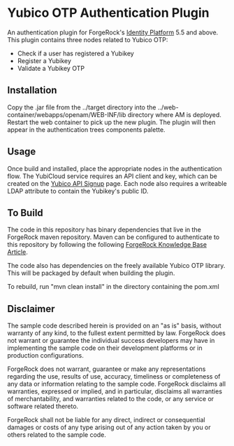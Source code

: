 <!--
 * The contents of this file are subject to the terms of the Common Development and
 * Distribution License (the License). You may not use this file except in compliance with the
 * License.
 *
 * You can obtain a copy of the License at legal/CDDLv1.0.txt. See the License for the
 * specific language governing permission and limitations under the License.
 *
 * When distributing Covered Software, include this CDDL Header Notice in each file and include
 * the License file at legal/CDDLv1.0.txt. If applicable, add the following below the CDDL
 * Header, with the fields enclosed by brackets [] replaced by your own identifying
 * information: "Portions copyright [year] [name of copyright owner]".
 *
 * Copyright 2017 ForgeRock AS.
 * Portions copyright 2018 Matthew Ehle.
-->
# Yubico OTP Authentication Plugin  

An authentication plugin for ForgeRock's [Identity Platform][forgerock_platform] 5.5 and above. This plugin contains three nodes related to Yubico OTP:
- Check if a user has registered a Yubikey
- Register a Yubikey
- Validate a Yubikey OTP

## Installation
Copy the .jar file from the ../target directory into the ../web-container/webapps/openam/WEB-INF/lib directory where AM is deployed.  Restart the web container to pick up the new plugin.  The plugin will then appear in the authentication trees components palette.

## Usage

Once build and installed, place the appropriate nodes in the authentication flow. The YubiCloud service requires an API client and key, which can be created on the [Yubico API Signup](https://upgrade.yubico.com/getapikey/) page. Each node also requires a writeable LDAP attribute to contain the Yubikey's public ID.

## To Build
The code in this repository has binary dependencies that live in the ForgeRock maven repository. Maven can be configured to authenticate to this repository by following the following [ForgeRock Knowledge Base Article](https://backstage.forgerock.com/knowledge/kb/article/a74096897).

The code also has dependencies on the freely available Yubico OTP library. This will be packaged by default when building the plugin.

To rebuild, run "mvn clean install" in the directory containing the pom.xml    

## Disclaimer

The sample code described herein is provided on an "as is" basis, without warranty of any kind, to the fullest extent permitted by law. ForgeRock does not warrant or guarantee the individual success developers may have in implementing the sample code on their development platforms or in production configurations.

ForgeRock does not warrant, guarantee or make any representations regarding the use, results of use, accuracy, timeliness or completeness of any data or information relating to the sample code. ForgeRock disclaims all warranties, expressed or implied, and in particular, disclaims all warranties of merchantability, and warranties related to the code, or any service or software related thereto.

ForgeRock shall not be liable for any direct, indirect or consequential damages or costs of any type arising out of any action taken by you or others related to the sample code.

[forgerock_platform]: https://www.forgerock.com/platform/  

